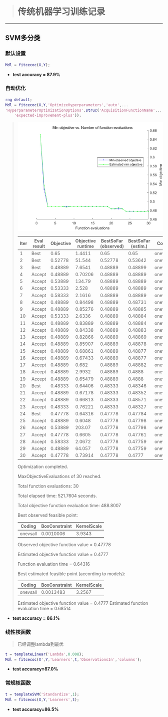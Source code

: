 > # 传统机器学习训练记录
-----------------------------
## SVM多分类
### 默认设置
```matlab
Mdl = fitcecoc(X,Y);
```
- **test accuracy = 87.9%**


### 自动优化
```matlab
rng default;
Mdl = fitcecoc(X,Y,'OptimizeHyperparameters','auto',...
'HyperparameterOptimizationOptions',struc('AcquisitionFunctionName',...
    'expected-improvement-plus'));
```
> ![](autoforparament.png)
> 
> | Iter | Eval result| Objective | Objective runtime | BestSoFar (observed)| BestSoFar (estim.) |Coding | BoxConstraint| 
> |------|------------|-----------|------------------|----------------------|-------------------|-------|---------------|
> |    1 | Best   |       0.65 |     1.4411 |       0.65 |      0.65 |     onevsall |    0.0089562 |       310.42 |
> |    2 | Best   |    0.52778 |     51.544 |    0.52778 |  0.53642 |     onevsone |       67.106 |    0.0053534 |
> |    3 | Best   |    0.48889 |     7.6541 |    0.48889 |    0.48899 |     onevsall |    0.0027084 |     0.017254 |
> |    4 | Accept |    0.48889 |    0.70206 |    0.48889 |    0.48889 |     onevsall |       259.06 |      0.14755 |
> |    5 | Accept |    0.53889 |     134.79 |    0.48889 |    0.48889 |     onevsall |     0.017881 |    0.0010015 |
> |    6 | Accept |    0.53333 |      2.528 |    0.48889 |    0.48889 |     onevsone |       15.471 |       2.7444 |
> |    7 | Accept |    0.58333 |     2.1616 |    0.48889 |    0.48889 |     onevsone |     0.048046 |       999.99 |
> |    8 | Accept |    0.48889 |    0.84498 |    0.48889 |    0.48731 |     onevsall |    0.0040902 |     0.051195 |
> |    9 | Accept |    0.48889 |    0.85276 |    0.48889 |    0.48885 |     onevsall |       148.89 |     0.049289 |
> |   10 | Accept |    0.53333 |     2.6336 |    0.48889 |    0.48884 |     onevsone |     0.032199 |      0.11352 |
> |   11 | Accept |    0.48889 |    0.83889 |    0.48889 |    0.48884 |     onevsall |       140.03 |      0.62821 |
> |   12 | Accept |    0.48889 |    0.84338 |    0.48889 |    0.48883 |     onevsall |      0.28158 |      0.34472 |
> |   13 | Accept |    0.48889 |    0.82866 |    0.48889 |    0.48869 |     onevsall |       4.7423 |     0.027044 |
> |   14 | Accept |    0.48889 |    0.85907 |    0.48889 |    0.48878 |     onevsall |       71.152 |      0.43436 |
> |   15 | Accept |    0.48889 |    0.68861 |    0.48889 |    0.48877 |     onevsall |       186.94 |     0.025847 |
> |   16 | Accept |    0.48889 |    0.67433 |    0.48889 |    0.48877 |     onevsall |      0.77002 |      0.09161 |
> |   17 | Accept |    0.48889 |      0.682 |    0.48889 |    0.48882 |     onevsall |     0.035859 |      0.44505 |
> |   18 | Accept |    0.48889 |     2.9932 |    0.48889 |     0.4888 |     onevsall |     0.011678 |      0.02498 |
> |   19 | Accept |    0.48889 |    0.65479 |    0.48889 |     0.4888 |     onevsall |     0.033749 |      0.22163 |
> |   20 | Best   |    0.48333 |    0.64406 |    0.48333 |    0.48346 |     onevsall |    0.0026697 |       1.2454 |
> |   21 | Accept |    0.48889 |    0.67178 |    0.48333 |    0.48352 |     onevsall |       37.114 |       3.2152 |
> |   22 | Accept |    0.48889 |    0.66813 |    0.48333 |    0.48571 |     onevsall |       3.8793 |       1.7063 |
> |   23 | Accept |    0.48333 |    0.76221 |    0.48333 |    0.48327 |     onevsall |    0.0014964 |       1.3841 |
> |   24 | Best   |    0.47778 |    0.64316 |    0.47778 |    0.47784 |     onevsall |    0.0010006 |       3.9343 |
> |   25 | Accept |    0.48889 |     0.6048 |    0.47778 |    0.47798 |     onevsall |    0.0010187 |       5.8114 |
> |   26 | Accept |    0.53889 |     203.07 |    0.47778 |    0.47798 |     onevsone |    0.0025289 |     0.001002 |
> |   27 | Accept |    0.47778 |     0.6605 |    0.47778 |    0.47761 |     onevsall |    0.0010188 |       3.0414 |
> |   28 | Accept |    0.58333 |     2.0672 |    0.47778 |    0.47759 |     onevsone |    0.0010593 |       32.015 |
> |   29 | Accept |    0.48889 |     64.057 |    0.47778 |    0.47759 |     onevsall |       753.16 |    0.0056094 |
> |   30 | Accept |    0.47778 |    0.73914 |    0.47778 |     0.4777 |     onevsall |    0.0013483 |       3.2567 |
> 
> Optimization completed.
> 
> MaxObjectiveEvaluations of 30 reached.
> 
> Total function evaluations: 30
> 
> Total elapsed time: 521.7604 seconds.
> 
> Total objective function evaluation time: 488.8007
> 
> Best observed feasible point:
> 
> |Coding     |BoxConstraint    |KernelScale|
> | -------  |  -------   | -------|
> |onevsall  |  0.0010006  |3.9343   |  
> 
> Observed objective function value = 0.47778
> 
> Estimated objective function value = 0.4777
> 
> Function evaluation time = 0.64316
> 
> Best estimated feasible point (according to models):
> 
> |Coding     |BoxConstraint    |KernelScale|
> | -------  |  -------   | -------|
> |onevsall   | 0.0013483   |     3.2567     |
> 
> Estimated objective function value = 0.4777
> Estimated function evaluation time = 0.68514
- **test accuracy = 86.1%**
### 线性核函数 
> 已经调整lambda到最优
```matlab
t = templateLinear('Lambda',0.008);
Mdl = fitcecoc(X',Y,'Learners',t,'ObservationsIn','columns');
```
- **test accuracy=87.0%**
### 常规核函数
```matlab
t = templateSVM('Standardize',1);
Mdl = fitcecoc(X,Y,'Learners',t);
```
- **test accuracy=86.5%**

